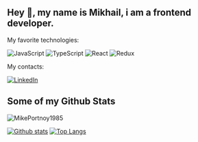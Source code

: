 ## Hey 👋, my name is Mikhail, i am a frontend developer. 

My favorite technologies: <br/>

![JavaScript](https://img.shields.io/badge/javascript-%23323330.svg?style=for-the-badge&logo=javascript&logoColor=%23F7DF1E)
![TypeScript](https://img.shields.io/badge/typescript-%23007ACC.svg?style=for-the-badge&logo=typescript&logoColor=white)
![React](https://img.shields.io/badge/react-%2320232a.svg?style=for-the-badge&logo=react&logoColor=%2361DAFB)
![Redux](https://img.shields.io/badge/redux-%23593d88.svg?style=for-the-badge&logo=redux&logoColor=white)

My contacts: <br/>

[![LinkedIn](https://img.shields.io/badge/linkedin-%230077B5.svg?style=for-the-badge&logo=linkedin&logoColor=white)](https://www.linkedin.com/in/mikhail-temartsev-9898711b6) 

## Some of my Github Stats
<p align=left> <img src=https://komarev.com/ghpvc/?username=MikePortnoy1985 alt=MikePortnoy1985 /> </p>

[![Github stats](https://github-readme-stats.vercel.app/api?username=MikePortnoy1985&show_icons=true&include_all_commits=true)](https://github.com/MikePortnoy1985/github-readme-stats)
[![Top Langs](https://github-readme-stats.vercel.app/api/top-langs/?username=MikePortnoy1985&layout=compact)](https://github.com/MikePortnoy1985/github-readme-stats)

